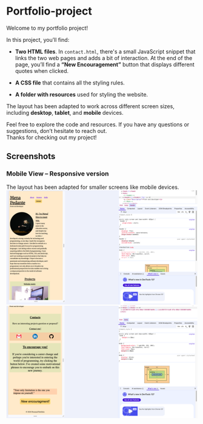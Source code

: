 # Portfolio-project

Welcome to my portfolio project!

In this project, you’ll find:

-   **Two HTML files**. In `contact.html`, there's a small JavaScript snippet that links the two web pages and adds a bit of interaction. At the end of the page, you’ll find a **“New Encouragement”** button that displays different quotes when clicked.

-   **A CSS file** that contains all the styling rules.

-   **A folder with resources** used for styling the website.

The layout has been adapted to work across different screen sizes, including **desktop**, **tablet**, and **mobile** devices.

Feel free to explore the code and resources. If you have any questions or suggestions, don’t hesitate to reach out.  
Thanks for checking out my project!

## Screenshots

### Mobile View – Responsive version

The layout has been adapted for smaller screens like mobile devices.
[![Mobile view screenshot 1](screenshotsPortfolio/firstScreenshot.png)](screenshotsPortfolio/firstScreenshot.png)
[![Mobile view screenshot 2](screenshotsPortfolio/secondScreenshot.png)](screenshotsPortfolio/secondScreenshot.png)
